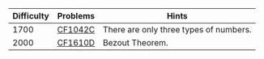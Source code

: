 | Difficulty | Problems | Hints |
| -------- | -------- | -------- |
| 1700 | [CF1042C](https://codeforces.com/problemset/problem/1042/C) | There are only three types of numbers. |
| 2000 | [CF1610D](https://codeforces.com/problemset/problem/1610/D) | Bezout Theorem. |
